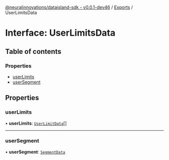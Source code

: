 [@neuralinnovations/dataisland-sdk - v0.0.1-dev46](../../README.md) / [Exports](../modules.md) / UserLimitsData

# Interface: UserLimitsData

## Table of contents

### Properties

- [userLimits](UserLimitsData.md#userlimits)
- [userSegment](UserLimitsData.md#usersegment)

## Properties

### userLimits

• **userLimits**: [`UserLimitData`](UserLimitData.md)[]

___

### userSegment

• **userSegment**: [`SegmentData`](SegmentData.md)
